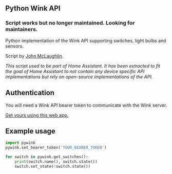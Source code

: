 Python Wink API
---------------

### Script works but no longer maintained. Looking for maintainers.

Python implementation of the Wink API supporting switches, light bulbs and sensors.

Script by [John McLaughlin](https://github.com/loghound).

_This script used to be part of Home Assistant. It has been extracted to fit
the goal of Home Assistant to not contain any device specific API implementations
but rely on open-source implementations of the API._

## Authentication

You will need a Wink API bearer token to communicate with the Wink server.

[Get yours using this web app.](https://winkbearertoken.appspot.com/)

## Example usage

```python
import pywink
pywink.set_bearer_token('YOUR_BEARER_TOKEN')

for switch in pywink.get_switches():
    print(switch.name(), switch.state())
    switch.set_state(!switch.state())
```

